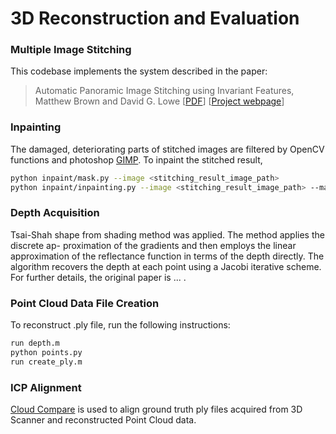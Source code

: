 # 3D Reconstruction and Evaluation
### Multiple Image Stitching

This codebase implements the system described in the paper:

 >    Automatic Panoramic Image Stitching using Invariant Features, 
 >    Matthew Brown and David G. Lowe
 >    [[PDF](http://matthewalunbrown.com/papers/ijcv2007.pdf)] [[Project webpage](http://matthewalunbrown.com/autostitch/autostitch.html)]
 
### Inpainting

The damaged, deteriorating parts of stitched images are filtered by OpenCV functions and photoshop [GIMP](https://www.gimp.org/downloads/). To inpaint the stitched result, 

```bash
python inpaint/mask.py --image <stitching_result_image_path>
python inpaint/inpainting.py --image <stitching_result_image_path> --mask <mask_image_path>
```

### Depth Acquisition

Tsai-Shah shape from shading method was applied. The method applies the discrete ap- proximation of the gradients and then employs the linear approximation of the reflectance function in terms of the depth directly. The algorithm recovers the depth at each point using a Jacobi iterative scheme. For further details, the original paper is ... .

### Point Cloud Data File Creation

To reconstruct .ply file, run the following instructions:  

```bash
run depth.m 
python points.py 
run create_ply.m
```

### ICP Alignment

[Cloud Compare](https://www.danielgm.net/cc/) is used to align ground truth ply files acquired from 3D Scanner and reconstructed Point Cloud data. 

